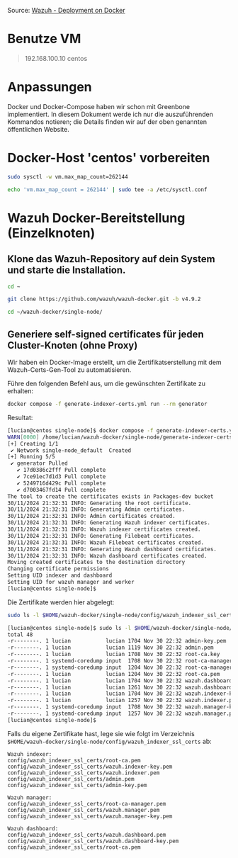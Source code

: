 Source: [Wazuh - Deployment on Docker](https://documentation.wazuh.com/current/deployment-options/docker/index.html)

# Benutze VM

> 192.168.100.10   centos

# Anpassungen

Docker und Docker-Compose haben wir schon mit Greenbone implementiert. In diesem Dokument werde ich nur die auszuführenden Kommandos notieren; die Details finden wir auf der oben genannten öffentlichen Website.

# Docker-Host 'centos' vorbereiten
```bash
sudo sysctl -w vm.max_map_count=262144
```
```bash
echo 'vm.max_map_count = 262144' | sudo tee -a /etc/sysctl.conf
```

# Wazuh Docker-Bereitstellung (Einzelknoten)

## Klone das Wazuh-Repository auf dein System und starte die Installation. 

```bash
cd ~
```
```bash
git clone https://github.com/wazuh/wazuh-docker.git -b v4.9.2
```
```bash
cd ~/wazuh-docker/single-node/
```

## Generiere self-signed certificates für jeden Cluster-Knoten (ohne Proxy)

Wir haben ein Docker-Image erstellt, um die Zertifikatserstellung mit dem Wazuh-Certs-Gen-Tool zu automatisieren.

Führe den folgenden Befehl aus, um die gewünschten Zertifikate zu erhalten:

```bash
docker compose -f generate-indexer-certs.yml run --rm generator
```

Resultat:

```bash
[lucian@centos single-node]$ docker compose -f generate-indexer-certs.yml run --rm generator
WARN[0000] /home/lucian/wazuh-docker/single-node/generate-indexer-certs.yml: the attribute `version` is obsolete, it will be ignored, please remove it to avoid potential confusion
[+] Creating 1/1
 ✔ Network single-node_default  Created                                                                                   0.2s
[+] Running 5/5
 ✔ generator Pulled                                                                                                       6.4s
   ✔ 17d0386c2fff Pull complete                                                                                           3.1s
   ✔ 7ce91ec7d1d3 Pull complete                                                                                           3.7s
   ✔ 5249716d429c Pull complete                                                                                           3.7s
   ✔ d7003467fd14 Pull complete                                                                                           3.8s
The tool to create the certificates exists in Packages-dev bucket
30/11/2024 21:32:31 INFO: Generating the root certificate.
30/11/2024 21:32:31 INFO: Generating Admin certificates.
30/11/2024 21:32:31 INFO: Admin certificates created.
30/11/2024 21:32:31 INFO: Generating Wazuh indexer certificates.
30/11/2024 21:32:31 INFO: Wazuh indexer certificates created.
30/11/2024 21:32:31 INFO: Generating Filebeat certificates.
30/11/2024 21:32:31 INFO: Wazuh Filebeat certificates created.
30/11/2024 21:32:31 INFO: Generating Wazuh dashboard certificates.
30/11/2024 21:32:31 INFO: Wazuh dashboard certificates created.
Moving created certificates to the destination directory
Changing certificate permissions
Setting UID indexer and dashboard
Setting UID for wazuh manager and worker
[lucian@centos single-node]$
```

Die Zertifikate werden hier abgelegt:

```bash
sudo ls -l $HOME/wazuh-docker/single-node/config/wazuh_indexer_ssl_certs
```
```bash
[lucian@centos single-node]$ sudo ls -l $HOME/wazuh-docker/single-node/config/wazuh_indexer_ssl_certs
total 48
-r--------. 1 lucian           lucian 1704 Nov 30 22:32 admin-key.pem
-r--------. 1 lucian           lucian 1119 Nov 30 22:32 admin.pem
-r--------. 1 lucian           lucian 1708 Nov 30 22:32 root-ca.key
-r--------. 1 systemd-coredump input  1708 Nov 30 22:32 root-ca-manager.key
-r--------. 1 systemd-coredump input  1204 Nov 30 22:32 root-ca-manager.pem
-r--------. 1 lucian           lucian 1204 Nov 30 22:32 root-ca.pem
-r--------. 1 lucian           lucian 1704 Nov 30 22:32 wazuh.dashboard-key.pem
-r--------. 1 lucian           lucian 1261 Nov 30 22:32 wazuh.dashboard.pem
-r--------. 1 lucian           lucian 1704 Nov 30 22:32 wazuh.indexer-key.pem
-r--------. 1 lucian           lucian 1257 Nov 30 22:32 wazuh.indexer.pem
-r--------. 1 systemd-coredump input  1708 Nov 30 22:32 wazuh.manager-key.pem
-r--------. 1 systemd-coredump input  1257 Nov 30 22:32 wazuh.manager.pem
[lucian@centos single-node]$
```

Falls du eigene Zertifikate hast, lege sie wie folgt im Verzeichnis `$HOME/wazuh-docker/single-node/config/wazuh_indexer_ssl_certs` ab:
```plaintext
Wazuh indexer:
config/wazuh_indexer_ssl_certs/root-ca.pem
config/wazuh_indexer_ssl_certs/wazuh.indexer-key.pem
config/wazuh_indexer_ssl_certs/wazuh.indexer.pem
config/wazuh_indexer_ssl_certs/admin.pem
config/wazuh_indexer_ssl_certs/admin-key.pem

Wazuh manager:
config/wazuh_indexer_ssl_certs/root-ca-manager.pem
config/wazuh_indexer_ssl_certs/wazuh.manager.pem
config/wazuh_indexer_ssl_certs/wazuh.manager-key.pem

Wazuh dashboard:
config/wazuh_indexer_ssl_certs/wazuh.dashboard.pem
config/wazuh_indexer_ssl_certs/wazuh.dashboard-key.pem
config/wazuh_indexer_ssl_certs/root-ca.pem
```




